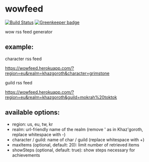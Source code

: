 wowfeed
========

[![Build Status](https://secure.travis-ci.org/rejas/wowfeed.png?branch=master)](https://travis-ci.org/rejas/wowfeed) [![Greenkeeper badge](https://badges.greenkeeper.io/rejas/wowfeed.svg)](https://greenkeeper.io/)

wow rss feed generator

example:
-------

character rss feed

https://wowfeed.herokuapp.com/?region=eu&realm=khazgoroth&character=grimstone

guild rss feed

https://wowfeed.herokuapp.com/?region=eu&realm=khazgoroth&guild=mokrah%20toktok

available options:
------------------

- region: us, eu, tw, kr
- realm: url-friendly name of the realm (remove ' as in Khaz'goroth, replace whitespace with -)
- character / guild: name of char / guild (replace whitespace with +)
- maxItems (optional, default: 20): limit number of retrieved items
- showSteps (optional, default: true): show steps necessary for achievements
